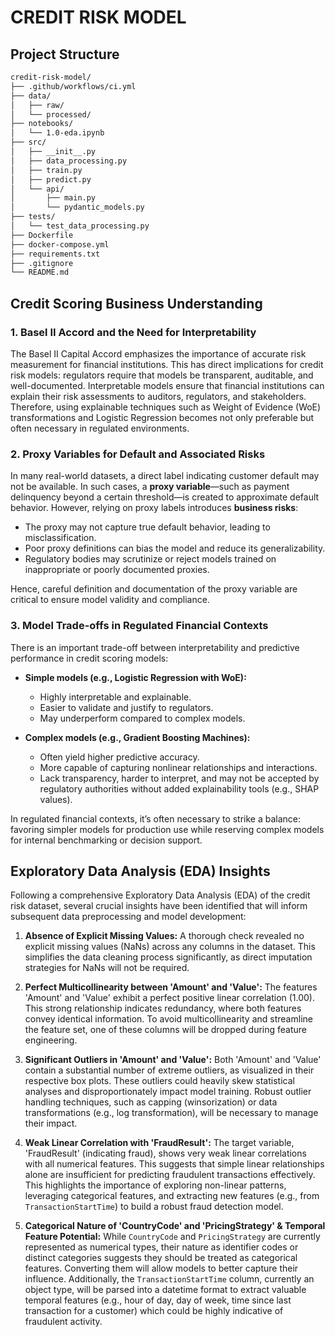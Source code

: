 # CREDIT RISK MODEL

## Project Structure

```bash
credit-risk-model/
├── .github/workflows/ci.yml        
├── data/                           
│   ├── raw/                        
│   └── processed/                  
├── notebooks/
│   └── 1.0-eda.ipynb               
├── src/
│   ├── __init__.py
│   ├── data_processing.py         
│   ├── train.py                    
│   ├── predict.py                  
│   └── api/
│       ├── main.py                 
│       └── pydantic_models.py    
├── tests/
│   └── test_data_processing.py     
├── Dockerfile
├── docker-compose.yml
├── requirements.txt
├── .gitignore
└── README.md
```
## Credit Scoring Business Understanding

### 1. Basel II Accord and the Need for Interpretability

The Basel II Capital Accord emphasizes the importance of accurate risk measurement for financial institutions. This has direct implications for credit risk models: regulators require that models be transparent, auditable, and well-documented. Interpretable models ensure that financial institutions can explain their risk assessments to auditors, regulators, and stakeholders. Therefore, using explainable techniques such as Weight of Evidence (WoE) transformations and Logistic Regression becomes not only preferable but often necessary in regulated environments.

### 2. Proxy Variables for Default and Associated Risks

In many real-world datasets, a direct label indicating customer default may not be available. In such cases, a **proxy variable**—such as payment delinquency beyond a certain threshold—is created to approximate default behavior. However, relying on proxy labels introduces **business risks**:
- The proxy may not capture true default behavior, leading to misclassification.
- Poor proxy definitions can bias the model and reduce its generalizability.
- Regulatory bodies may scrutinize or reject models trained on inappropriate or poorly documented proxies.

Hence, careful definition and documentation of the proxy variable are critical to ensure model validity and compliance.

### 3. Model Trade-offs in Regulated Financial Contexts

There is an important trade-off between interpretability and predictive performance in credit scoring models:

- **Simple models (e.g., Logistic Regression with WoE):**
  - Highly interpretable and explainable.
  - Easier to validate and justify to regulators.
  - May underperform compared to complex models.

- **Complex models (e.g., Gradient Boosting Machines):**
  - Often yield higher predictive accuracy.
  - More capable of capturing nonlinear relationships and interactions.
  - Lack transparency, harder to interpret, and may not be accepted by regulatory authorities without added explainability tools (e.g., SHAP values).

In regulated financial contexts, it’s often necessary to strike a balance: favoring simpler models for production use while reserving complex models for internal benchmarking or decision support.

## Exploratory Data Analysis (EDA) Insights

Following a comprehensive Exploratory Data Analysis (EDA) of the credit risk dataset, several crucial insights have been identified that will inform subsequent data preprocessing and model development:

1.  **Absence of Explicit Missing Values:** A thorough check revealed no explicit missing values (NaNs) across any columns in the dataset. This simplifies the data cleaning process significantly, as direct imputation strategies for NaNs will not be required.

2.  **Perfect Multicollinearity between 'Amount' and 'Value':** The features 'Amount' and 'Value' exhibit a perfect positive linear correlation (1.00). This strong relationship indicates redundancy, where both features convey identical information. To avoid multicollinearity and streamline the feature set, one of these columns will be dropped during feature engineering.

3.  **Significant Outliers in 'Amount' and 'Value':** Both 'Amount' and 'Value' contain a substantial number of extreme outliers, as visualized in their respective box plots. These outliers could heavily skew statistical analyses and disproportionately impact model training. Robust outlier handling techniques, such as capping (winsorization) or data transformations (e.g., log transformation), will be necessary to manage their impact.

4.  **Weak Linear Correlation with 'FraudResult':** The target variable, 'FraudResult' (indicating fraud), shows very weak linear correlations with all numerical features. This suggests that simple linear relationships alone are insufficient for predicting fraudulent transactions effectively. This highlights the importance of exploring non-linear patterns, leveraging categorical features, and extracting new features (e.g., from `TransactionStartTime`) to build a robust fraud detection model.

5.  **Categorical Nature of 'CountryCode' and 'PricingStrategy' & Temporal Feature Potential:** While `CountryCode` and `PricingStrategy` are currently represented as numerical types, their nature as identifier codes or distinct categories suggests they should be treated as categorical features. Converting them will allow models to better capture their influence. Additionally, the `TransactionStartTime` column, currently an object type, will be parsed into a datetime format to extract valuable temporal features (e.g., hour of day, day of week, time since last transaction for a customer) which could be highly indicative of fraudulent activity.